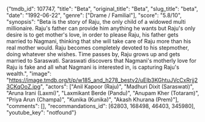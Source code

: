 {"tmdb_id": 107747, "title": "Beta", "original_title": "Beta", "slug_title": "beta", "date": "1992-06-22", "genre": ["Drame / Familial"], "score": "5.8/10", "synopsis": "Beta is the story of Raju, the only child of a widowed multi millionaire. Raju's father can provide him anything he wants but Raju's only desire is to get mother's love, in order to please Raju, his father gets married to Nagmani, thinking that she will take care of Raju more than his real mother would. Raju becomes completely devoted to his stepmother, doing whatever she wishes. Time passes by, Raju grows up and gets married to Saraswati. Saraswati discovers that Nagmani's motherly love for Raju is fake and all what Nagmani is interested in, is capturing Raju's wealth.", "image": "https://image.tmdb.org/t/p/w185_and_h278_bestv2/uEIb3KGhtuJVcCxRrjj23CKqOoZ.jpg", "actors": ["Anil Kapoor (Raju)", "Madhuri Dixit (Saraswati)", "Aruna Irani (Laxmi)", "Laxmikant Berde (Pandu)", "Anupam Kher (Totaram)", "Priya Arun (Champa)", "Kunika (Kunika)", "Akash Khurana (Prem)"], "comments": [], "recommandations_id": [62803, 168498, 46403, 345980], "youtube_key": "notfound"}